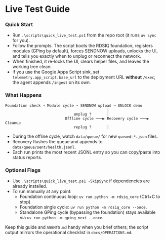 # Live Test Guide

### Quick Start
- Run `.\scripts\quick_live_test.ps1` from the repo root (it runs `uv sync` for you).  
- Follow the prompts. The script boots the RDSIQ foundation, registers modules (GPing by default), forces SENDNOW uploads, unlocks the UI, and tells you exactly when to unplug or reconnect the network.
- When finished, it re-locks the UI, clears helper files, and leaves the working tree clean.
- If you use the Google Apps Script sink, set `telemetry.app_script.base_url` to the deployment URL **without** `/exec`; the agent appends `/ingest` on its own.

### What Happens
```
Foundation check → Module cycle → SENDNOW upload → UNLOCK demo
                                              │
                               unplug ?       │
                           Offline cycle ───▶ Recovery cycle ───▶ Cleanup
                               replug ?       │
```
- During the offline cycle, watch `data/queue/` for new `queued-*.json` files.
- Recovery flushes the queue and appends to `data/queue/sent/health.jsonl`.
- Each run prints the most recent JSONL entry so you can copy/paste into status reports.

### Optional Flags
- Use `.\scripts\quick_live_test.ps1 -SkipSync` if dependencies are already installed.
- To run manually at any point:  
  - Foundation continuous loop: `uv run python -m rdsiq_core` (Ctrl+C to stop).  
  - Foundation single cycle: `uv run python -m rdsiq_core --once`.  
  - Standalone GPing cycle (bypassing the foundation) stays available via `uv run python -m gping_next --once`.

Keep this guide and `AGENTS.md` handy when you brief others; the script output mirrors the operational checklist in `docs/OPERATIONS.md`.
